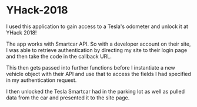 # YHack-2018

I used this application to gain access
to a Tesla's odometer and unlock it at YHack 2018!

The app works with Smartcar API. So with a developer account on their site,
I was able to retrieve authentication by directing my site to their login
page and then take the code in the callback URL. 

This then gets passed into further functions before I instantiate a new vehicle
object with their API and use that to access the fields I had specified in
my authentication request.

I then unlocked the Tesla Smartcar had in the parking lot as well as pulled
data from the car and presented it to the site page.

